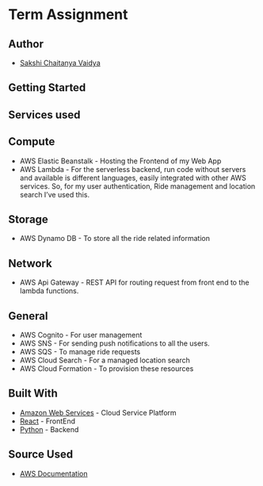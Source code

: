 # Term Assignment

## Author

* [Sakshi Chaitanya Vaidya](vaidyasakshi434@gmail.com) 

## Getting Started

## Services used

## Compute
* AWS Elastic Beanstalk	- Hosting the Frontend of my Web App
* AWS Lambda - For the serverless backend, run code without servers and available is different languages, easily integrated with other  AWS services. So, for my user authentication, Ride management and location search I’ve used this.

## Storage	
* AWS Dynamo DB	- To store all the ride related information 

## Network	
* AWS Api Gateway - REST API for routing request from front end to the lambda functions. 

## General	
* AWS Cognito - For user management
* AWS SNS - For sending push notifications to all the users.
* AWS SQS - To manage ride requests 
* AWS Cloud Search - For a managed location search 
* AWS Cloud Formation - To provision these resources

## Built With

* [Amazon Web Services](https://aws.amazon.com/) - Cloud Service Platform
* [React](https://react.dev/) - FrontEnd
* [Python](https://www.python.org/) -  Backend 

## Source Used

* [AWS Documentation](https://docs.aws.amazon.com/)